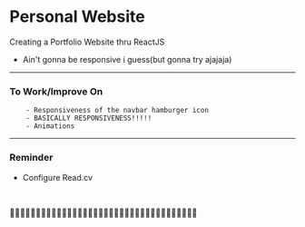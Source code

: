 # Personal Website

Creating a Portfolio Website thru ReactJS
- Ain't gonna be responsive i guess(but gonna try ajajaja)
---
### To Work/Improve On
```
    - Responsiveness of the navbar hamburger icon
    - BASICALLY RESPONSIVENESS!!!!!
    - Animations
```
---
### Reminder
- Configure Read.cv
<br/>

🚧🚧🚧🚧🚧🚧🚧🚧🚧🚧🚧🚧🚧🚧🚧🚧🚧🚧🚧🚧🚧🚧🚧🚧🚧🚧🚧🚧🚧🚧🚧🚧🚧🚧🚧🚧
